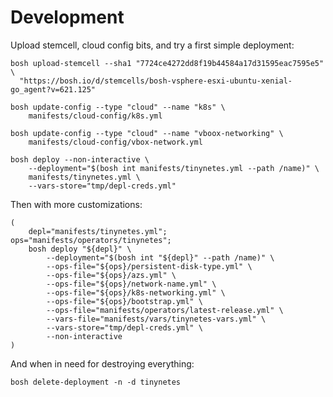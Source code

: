 Development
===========

Upload stemcell, cloud config bits, and try a first simple deployment:

```shell
bosh upload-stemcell --sha1 "7724ce4272dd8f19b44584a17d31595eac7595e5" \
  "https://bosh.io/d/stemcells/bosh-vsphere-esxi-ubuntu-xenial-go_agent?v=621.125"

bosh update-config --type "cloud" --name "k8s" \
    manifests/cloud-config/k8s.yml

bosh update-config --type "cloud" --name "vboox-networking" \
    manifests/cloud-config/vbox-network.yml

bosh deploy --non-interactive \
    --deployment="$(bosh int manifests/tinynetes.yml --path /name)" \
    manifests/tinynetes.yml \
    --vars-store="tmp/depl-creds.yml"
```

Then with more customizations:

```shell
(
    depl="manifests/tinynetes.yml"; ops="manifests/operators/tinynetes";
    bosh deploy "${depl}" \
        --deployment="$(bosh int "${depl}" --path /name)" \
        --ops-file="${ops}/persistent-disk-type.yml" \
        --ops-file="${ops}/azs.yml" \
        --ops-file="${ops}/network-name.yml" \
        --ops-file="${ops}/k8s-networking.yml" \
        --ops-file="${ops}/bootstrap.yml" \
        --ops-file="manifests/operators/latest-release.yml" \
        --vars-file="manifests/vars/tinynetes-vars.yml" \
        --vars-store="tmp/depl-creds.yml" \
        --non-interactive
)
```

And when in need for destroying everything:

```shell
bosh delete-deployment -n -d tinynetes
```
